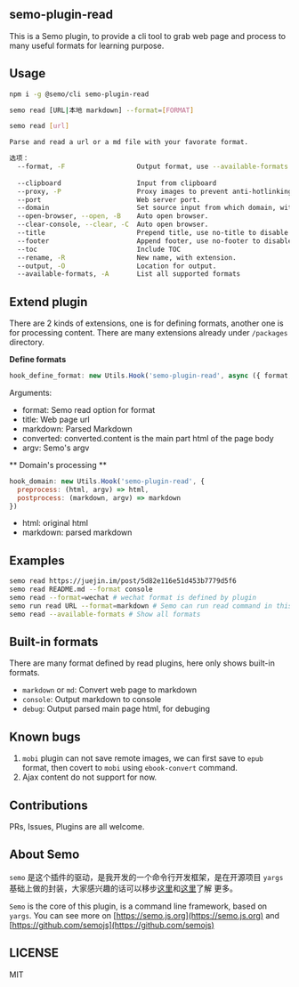 semo-plugin-read
------------------

This is a Semo plugin, to provide a cli tool to grab web page and process to many useful formats for learning purpose.

## Usage

```bash
npm i -g @semo/cli semo-plugin-read

semo read [URL|本地 markdown] --format=[FORMAT]

semo read [url]

Parse and read a url or a md file with your favorate format.

选项：
  --format, -F                  Output format, use --available-formats to see all supported formats, default: markdown.
                                                                                                    [默认值: "markdown"]
  --clipboard                   Input from clipboard
  --proxy, -P                   Proxy images to prevent anti-hotlinking.
  --port                        Web server port.                                                          [默认值: 3000]
  --domain                      Set source input from which domain, without protocol and www.
  --open-browser, --open, -B    Auto open browser.
  --clear-console, --clear, -C  Auto open browser.
  --title                       Prepend title, use no-title to disable.
  --footer                      Append footer, use no-footer to disable.                                  [默认值: true]
  --toc                         Include TOC
  --rename, -R                  New name, with extension.
  --output, -O                  Location for output.
  --available-formats, -A       List all supported formats
```

## Extend plugin

There are 2 kinds of extensions, one is for defining formats, another one is for processing content. There are many extensions already under `/packages` directory.

**Define formats**

```js 
hook_define_format: new Utils.Hook('semo-plugin-read', async ({ format, title, markdown, argv, converted }) => {})
```

Arguments:

* format: Semo read option for format
* title: Web page url
* markdown: Parsed Markdown
* converted: converted.content is the main part html of the page body
* argv: Semo's argv

** Domain's processing **

```js
hook_domain: new Utils.Hook('semo-plugin-read', {
  preprocess: (html, argv) => html,
  postprocess: (markdown, argv) => markdown
})
```

* html: original html
* markdown: parsed markdown

## Examples

```bash
semo read https://juejin.im/post/5d82e116e51d453b7779d5f6
semo read README.md --format console
semo read --format=wechat # wechat format is defined by plugin 
semo run read URL --format=markdown # Semo can run read command in this way
semo read --available-formats # Show all formats
```

## Built-in formats

There are many format defined by read plugins, here only shows built-in formats.

* `markdown` or `md`: Convert web page to markdown
* `console`: Output markdown to console
* `debug`: Output parsed main page html, for debuging

## Known bugs

1. `mobi` plugin can not save remote images, we can first save to `epub` format, then covert to `mobi` using `ebook-convert` command.
2. Ajax content do not support for now.

## Contributions

PRs, Issues, Plugins are all welcome.

## About Semo

`semo` 是这个插件的驱动，是我开发的一个命令行开发框架，是在开源项目 `yargs` 基础上做的封装，大家感兴趣的话可以移步[这里](https://semo.js.org)和[这里](https://github.com/semojs)了解 更多。

`Semo` is the core of this plugin, is a command line framework, based on `yargs`. You can see more on [https://semo.js.org](https://semo.js.org) and [https://github.com/semojs](https://github.com/semojs)


## LICENSE

MIT